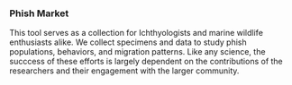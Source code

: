 ### Phish Market

This tool serves as a collection for Ichthyologists and marine wildlife enthusiasts alike. We collect specimens and data to study phish populations, behaviors, and migration patterns. Like any science, the succcess of these efforts is largely dependent on the contributions of the researchers and their engagement with the larger community. 
